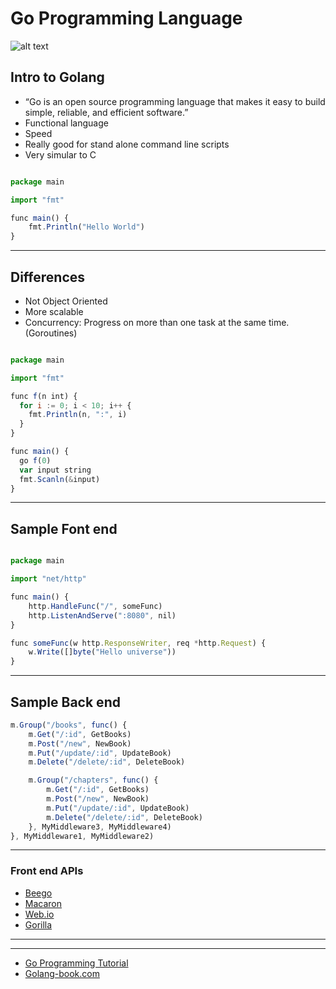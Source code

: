 # Go Programming Language
![alt text](http://www.unixstickers.com/image/cache/data/stickers/golang/golang.sh-600x600.png "Golang Mascot")


## Intro to Golang
- “Go is an open source programming language that makes it easy to build simple, reliable, and efficient software.”
- Functional language
- Speed
- Really good for stand alone command line scripts
- Very simular to C


```js

package main

import "fmt"

func main() {
    fmt.Println("Hello World")
}
```

---

## Differences
- Not Object Oriented
- More scalable
- Concurrency: Progress on more than one task at the same time. (Goroutines)

```js

package main

import "fmt"

func f(n int) {
  for i := 0; i < 10; i++ {
    fmt.Println(n, ":", i)
  }
}

func main() {
  go f(0)
  var input string
  fmt.Scanln(&input)
}
```

---

## Sample Font end
```js

package main

import "net/http"

func main() {
    http.HandleFunc("/", someFunc)
    http.ListenAndServe(":8080", nil)
}

func someFunc(w http.ResponseWriter, req *http.Request) {
    w.Write([]byte("Hello universe"))
}
```
---

## Sample Back end
```js
m.Group("/books", func() {
    m.Get("/:id", GetBooks)
    m.Post("/new", NewBook)
    m.Put("/update/:id", UpdateBook)
    m.Delete("/delete/:id", DeleteBook)

    m.Group("/chapters", func() {
        m.Get("/:id", GetBooks)
        m.Post("/new", NewBook)
        m.Put("/update/:id", UpdateBook)
        m.Delete("/delete/:id", DeleteBook)
    }, MyMiddleware3, MyMiddleware4)
}, MyMiddleware1, MyMiddleware2)
```
---

### Front end APIs
- [Beego](http://beego.me/)
- [Macaron](https://go-macaron.com/)
- [Web.io](http://webgo.io/)
- [Gorilla](http://www.gorillatoolkit.org/)

---
---
- [Go Programming Tutorial](http://www.newthinktank.com/2015/02/go-programming-tutorial/)
- [Golang-book.com](https://www.golang-book.com)
